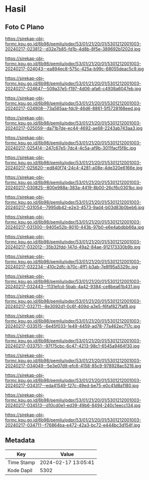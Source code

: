 # Hasil

## Foto C Plano

https://sirekap-obj-formc.kpu.go.id/6b98/pemilu/pdpr/53/01/21/20/01/5301212001003-20240217-023812--d32e7b85-fd1b-4d8b-8f5e-389692b1202d.jpg

https://sirekap-obj-formc.kpu.go.id/6b98/pemilu/pdpr/53/01/21/20/01/5301212001003-20240217-024043--ea894ec8-575c-425a-b99c-68055deac5c9.jpg

https://sirekap-obj-formc.kpu.go.id/6b98/pemilu/pdpr/53/01/21/20/01/5301212001003-20240217-024647--509a37e5-f197-4d06-afa6-c4938a6047eb.jpg

https://sirekap-obj-formc.kpu.go.id/6b98/pemilu/pdpr/53/01/21/20/01/5301212001003-20240217-024908--73a565aa-fdc9-46d6-8861-5f5728168eed.jpg

https://sirekap-obj-formc.kpu.go.id/6b98/pemilu/pdpr/53/01/21/20/01/5301212001003-20240217-025059--da71b7de-ec44-4692-ae68-2243ab743aa3.jpg

https://sirekap-obj-formc.kpu.go.id/6b98/pemilu/pdpr/53/01/21/20/01/5301212001003-20240217-025414--247c67e5-7dc4-4c5a-af9b-3011facf5f8c.jpg

https://sirekap-obj-formc.kpu.go.id/6b98/pemilu/pdpr/53/01/21/20/01/5301212001003-20240217-025620--ed840f74-24c4-4281-a08e-4de320e6166e.jpg

https://sirekap-obj-formc.kpu.go.id/6b98/pemilu/pdpr/53/01/21/20/01/5301212001003-20240217-030825--800e988a-383a-4419-8b00-26cf6c0301bc.jpg

https://sirekap-obj-formc.kpu.go.id/6b98/pemilu/pdpr/53/01/21/20/01/5301212001003-20240217-031054--7995db42-e2e3-4573-9ad4-b03d83b0beb6.jpg

https://sirekap-obj-formc.kpu.go.id/6b98/pemilu/pdpr/53/01/21/20/01/5301212001003-20240217-031300--9405e52b-8010-443b-97b0-e6e4abdbb66a.jpg

https://sirekap-obj-formc.kpu.go.id/6b98/pemilu/pdpr/53/01/21/20/01/5301212001003-20240217-032012--35b32fdd-147d-49a2-84ae-912173330b9b.jpg

https://sirekap-obj-formc.kpu.go.id/6b98/pemilu/pdpr/53/01/21/20/01/5301212001003-20240217-032234--410c2dfc-b70c-4ff1-b3ab-7e8f95a5329c.jpg

https://sirekap-obj-formc.kpu.go.id/6b98/pemilu/pdpr/53/01/21/20/01/5301212001003-20240217-032443--1131efcd-5bab-4a42-9384-ce8bea61b431.jpg

https://sirekap-obj-formc.kpu.go.id/6b98/pemilu/pdpr/53/01/21/20/01/5301212001003-20240217-032711--8e3092d1-0c6f-409d-a3e5-f6faf827faf8.jpg

https://sirekap-obj-formc.kpu.go.id/6b98/pemilu/pdpr/53/01/21/20/01/5301212001003-20240217-033515--6e45f033-1e49-4459-ad78-77a462ec717c.jpg

https://sirekap-obj-formc.kpu.go.id/6b98/pemilu/pdpr/53/01/21/20/01/5301212001003-20240217-033751--97f75cbc-6c47-4213-98c1-6545a9464f30.jpg

https://sirekap-obj-formc.kpu.go.id/6b98/pemilu/pdpr/53/01/21/20/01/5301212001003-20240217-034049--5e3e07d9-efc6-4158-85c9-978928ac5216.jpg

https://sirekap-obj-formc.kpu.go.id/6b98/pemilu/pdpr/53/01/21/20/01/5301212001003-20240217-034317--eda41549-127c-49ed-be75-e0c41d8a1180.jpg

https://sirekap-obj-formc.kpu.go.id/6b98/pemilu/pdpr/53/01/21/20/01/5301212001003-20240217-034513--d10cd0e1-ed39-49b6-8494-240c1eecc134.jpg

https://sirekap-obj-formc.kpu.go.id/6b98/pemilu/pdpr/53/01/21/20/01/5301212001003-20240217-034711--f76864ba-e472-42a3-bc72-e444bc3d154f.jpg


## Metadata

| Key        | Value               |
| ---------- | ------------------- |
| Time Stamp | 2024-02-17 13:05:41 |
| Kode Dapil | 5302                |



